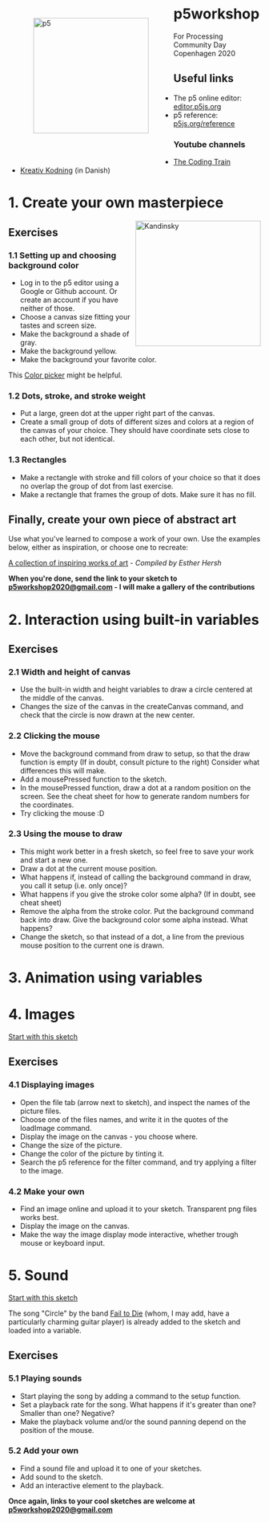 <img src="https://miro.medium.com/max/300/1*h9G7gjWQeQVwqkbhHVvOQg.png" alt="p5"
	title="Let's get started with p5 :-)"
	align="left" width="230" height="230"
	style="margin: 50px" />

# p5workshop
For Processing Community Day Copenhagen 2020

## Useful links
- The p5 online editor: [editor.p5js.org](https://editor.p5js.org/)
- p5 reference: [p5js.org/reference](https://p5js.org/reference/)

### Youtube channels
- [The Coding Train](https://www.youtube.com/playlist?list=PLRqwX-V7Uu6Zy51Q-x9tMWIv9cueOFTFA)
- [Kreativ Kodning](https://www.youtube.com/channel/UCRSqTiVe7Rho95hNtd3hJBQ/playlists) (in Danish)

# 1. Create your own masterpiece
<img src="https://ctl.s6img.com/society6/img/_iGYmenyD9ZbVzWAyJgD4yoDm2o/w_700/prints/~artwork/s6-original-art-uploads/society6/uploads/misc/ae0e77aad5074016ac4a2f01fe59c47d" alt="Kandinsky"
	title="Wassily Kandinsky: 'Blue Painting'" align="right" width="250" height="250" />

## Exercises

### 1.1 Setting up and choosing background color
- Log in to the p5 editor using a Google or Github account. Or create an account if you have neither of those.
- Choose a canvas size fitting your tastes and screen size.
- Make the background a shade of gray.
- Make the background yellow.
- Make the background your favorite color.

This [Color picker](https://www.google.com/search?q=color+picker) might be helpful.

### 1.2 Dots, stroke, and stroke weight
- Put a large, green dot at the upper right part of the canvas.
- Create a small group of dots of different sizes and colors at a region of the canvas of your choice. They should have coordinate sets close to each other, but not identical.

### 1.3 Rectangles
- Make a rectangle with stroke and fill colors of your choice so that it does no overlap the group of dot from last exercise.
- Make a rectangle that frames the group of dots. Make sure it has no fill.


## Finally, create your own piece of abstract art
Use what you've learned to compose a work of your own. Use the examples below, either as inspiration, or choose one to recreate:

[A collection of inspiring works of art](https://docs.google.com/presentation/d/e/2PACX-1vTOWjpHnjLNllezpdzjXKan4EI-zMAwuV4N_PcARcsQja_aY5P1p5fRPr2v82uxmYgFGSlULZ5jtFWd/embed?start=false&loop=false&delayms=3000&slide=id.g3f70b3232d_0_27) - *Compiled by Esther Hersh*

**When you're done, send the link to your sketch to p5workshop2020@gmail.com - I will make a gallery of the contributions**

# 2. Interaction using built-in variables

## Exercises

### 2.1 Width and height of canvas
- Use the built-in width and height variables to draw a circle centered at the middle of the canvas.
- Changes the size of the canvas in the createCanvas command, and check that the circle is now drawn at the new center.

### 2.2 Clicking the mouse
- Move the background command from draw to setup, so that the draw function is empty (If in doubt, consult picture to the right) Consider what differences this will make.
- Add a mousePressed function to the sketch.
- In the mousePressed function, draw a dot at a random position on the screen. See the cheat sheet for how to generate random numbers for the coordinates.
- Try clicking the mouse :D

### 2.3 Using the mouse to draw
- This might work better in a fresh sketch, so feel free to save your work and start a new one.
- Draw a dot at the current mouse position.
- What happens if, instead of calling the background command in draw, you call it setup (i.e. only once)? 
- What happens if you give the stroke color some alpha? (If in doubt, see cheat sheet)
- Remove the alpha from the stroke color. Put the background command back into draw. Give the background color some alpha instead. What happens?
- Change the sketch, so that instead of a dot, a line from the previous mouse position to the current one is drawn.

# 3. Animation using variables

# 4. Images
[Start with this sketch](https://editor.p5js.org/kwichmann/sketches/q_v3Mu06)

## Exercises

### 4.1 Displaying images
- Open the file tab (arrow next to sketch), and inspect the names of the picture files.
- Choose one of the files names, and write it in the quotes of the loadImage command.
- Display the image on the canvas - you choose where.
- Change the size of the picture.
- Change the color of the picture by tinting it.
- Search the p5 reference for the filter command, and try applying a filter to the image.

### 4.2 Make your own
- Find an image online and upload it to your sketch. Transparent png files works best.
- Display the image on the canvas.
- Make the way the image display mode interactive, whether trough mouse or keyboard input.

# 5. Sound
[Start with this sketch](https://editor.p5js.org/kwichmann/sketches/0fBDR4iE)

The song "Circle" by the band [Fail to Die](https://www.facebook.com/fail2die/) (whom, I may add, have a particularly charming guitar player) is already added to the sketch and loaded into a variable.

## Exercises

### 5.1 Playing sounds
- Start playing the song by adding a command to the setup function.
- Set a playback rate for the song. What happens if it's greater than one? Smaller than one? Negative?
- Make the playback volume and/or the sound panning depend on the position of the mouse.

### 5.2 Add your own
- Find a sound file and upload it to one of your sketches.
- Add sound to the sketch.
- Add an interactive element to the playback.

**Once again, links to your cool sketches are welcome at p5workshop2020@gmail.com**
